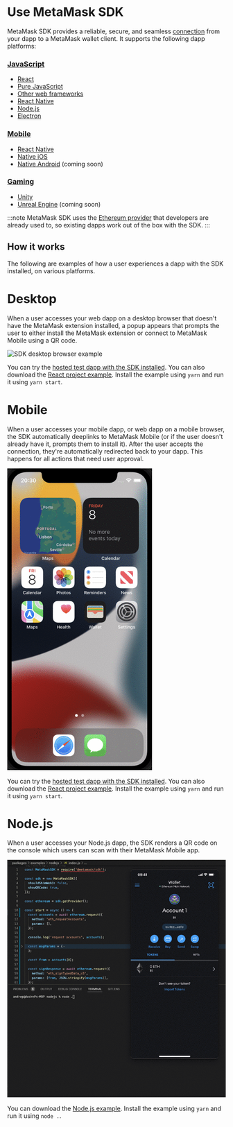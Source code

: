# Use MetaMask SDK

MetaMask SDK provides a reliable, secure, and seamless [connection](../../concepts/sdk-connections.md)
from your dapp to a MetaMask wallet client.
It supports the following dapp platforms:

<div class="cards">
  <div class="card">
    <div class="card__header">
      <h3><a href="javascript">JavaScript</a></h3>
    </div>
    <div class="card__body">
      <ul>
        <li><a href="javascript/react">React</a></li>
        <li><a href="javascript/pure-js">Pure JavaScript</a></li>
        <li><a href="javascript/other-web-frameworks">Other web frameworks</a></li>
        <li><a href="javascript/react-native">React Native</a></li>
        <li><a href="javascript/nodejs">Node.js</a></li>
        <li><a href="javascript/electron">Electron</a></li>
      </ul>
    </div>
  </div>
  <div class="card">
    <div class="card__header">
      <h3><a href="mobile">Mobile</a></h3>
    </div>
    <div class="card__body">
      <ul>
        <li><a href="javascript/react-native">React Native</a></li>
        <li><a href="mobile/ios">Native iOS</a></li>
        <li><a href="mobile/android">Native Android</a> (coming soon)</li>
      </ul>
    </div>
  </div>
  <div class="card">
    <div class="card__header">
      <h3><a href="gaming">Gaming</a></h3>
    </div>
    <div class="card__body">
      <ul>
        <li><a href="gaming/unity">Unity</a></li>
        <li><a href="gaming/unreal-engine">Unreal Engine</a> (coming soon)</li>
      </ul>
    </div>
  </div>
</div>

:::note
MetaMask SDK uses the [Ethereum provider](../../reference/provider-api.md) that developers are
already used to, so existing dapps work out of the box with the SDK.
:::

## How it works

The following are examples of how a user experiences a dapp with the SDK installed, on various platforms.

<!--tabs-->

# Desktop

When a user accesses your web dapp on a desktop browser that doesn't have the MetaMask extension
installed, a popup appears that prompts the user to either install the MetaMask extension or connect
to MetaMask Mobile using a QR code.

![SDK desktop browser example](../../assets/sdk-desktop-browser.gif)

You can try the
[hosted test dapp with the SDK installed](https://c0f4f41c-2f55-4863-921b-sdk-docs.github.io/test-dapp-2/).
You can also download the
[React project example](https://github.com/MetaMask/examples/tree/main/metamask-with/metamask-sdk-create-react-app).
Install the example using `yarn` and run it using `yarn start`.

# Mobile

When a user accesses your mobile dapp, or web dapp on a mobile browser, the SDK automatically
deeplinks to MetaMask Mobile (or if the user doesn't already have it, prompts them to install it).
After the user accepts the connection, they're automatically redirected back to your dapp.
This happens for all actions that need user approval.

<p align="center">

![SDK mobile browser example](../../assets/sdk-mobile-browser.gif)

</p>

You can try the
[hosted test dapp with the SDK installed](https://c0f4f41c-2f55-4863-921b-sdk-docs.github.io/test-dapp-2/).
You can also download the
[React project example](https://github.com/MetaMask/examples/tree/main/metamask-with/metamask-sdk-create-react-app).
Install the example using `yarn` and run it using `yarn start`.

# Node.js

When a user accesses your Node.js dapp, the SDK renders a QR code on the console which users can
scan with their MetaMask Mobile app.

<p align="center">

![SDK Node.js example](../../assets/sdk-nodejs.gif)

</p>

You can download the
[Node.js example](https://c0f4f41c-2f55-4863-921b-sdk-docs.github.io/downloads/nodejs_v0.0.1_beta5.zip).
Install the example using `yarn` and run it using `node .`.

<!--/tabs-->
